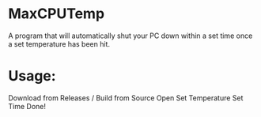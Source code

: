 # MaxCPUTemp

A program that will automatically shut your PC down within a set time once a set temperature has been hit.

# Usage:

Download from Releases / Build from Source
Open
Set Temperature
Set Time
Done!
